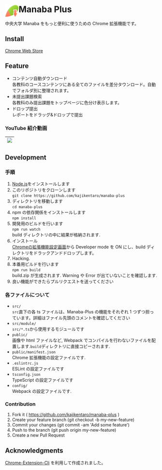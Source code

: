 # <img src="./public/icons/manabaPlusIcon_128.png" width="45" align="left"> Manaba Plus

中央大学 Manaba をもっと便利に使うための Chrome 拡張機能です。

## Install

[Chrome Web Store](https://chrome.google.com/webstore/detail/manaba-downloader/aeidkdokanbhoefbgaadaicdmggdeegf?hl=ja)

## Feature

- コンテンツ自動ダウンロード  
  各教科のコースコンテンツにある全てのファイルを差分タウンロード。自動でフォルダ別に整理されます。
- 未提出課題検索  
  各教科のみ提出課題をトップページに色分け表示します。
- ドロップ提出  
  レポートをドラッグ&ドロップで提出

### YouTube 紹介動画

| <a href="https://www.youtube.com/watch?v=BmCXfWZzhks" rel="some text"><img src="http://img.youtube.com/vi/BmCXfWZzhks/mqdefault.jpg"></a> |
| ----------------------------------------------------------------------------------------------------------------------------------------- |

## Development

### 手順

1. [Node.js](https://nodejs.org/ja/download/)をインストールします
2. このリポジトリをクローンします  
   `git clone https://github.com/kajikentaro/manaba-plus`
3. ディレクトリを移動します  
   `cd manaba-plus`
4. npm の依存関係をインストールします  
   `npm install`
5. 開発用のビルドを行います  
   `npm run watch`  
   build ディレクトリの中に結果が格納されます.
6. インストール  
   [Chromeの拡張機能設定画面](chrome://extensions/)から Developer mode を ON にし、build ディレクトリをドラックアンドドロップします。
7. Hacking.
8. 本番用ビルドを行います  
   `npm run build`  
   build.zip が生成されます. Warning や Error が出ていないことを確認します.
9. 良い機能ができたらプルリクエストを送ってください

### 各ファイルについて

- `src/`  
  `src`直下の各 ts ファイルは、Manaba-Plus の機能をそれぞれ 1 つずつ担っています。詳細はファイル先頭のコメントを確認してください
- `src/module/`  
  `src/*.ts`から使用するモジュールです
- `public/`  
  画像や html ファイルなど, Webpack でコンパイルを行わないファイルを配置します.`build`ディレクトリに直接コピーされます.
- `public/manifest.json`  
  Chrome 拡張機能の設定ファイルです.
- `.eslintrc.js`  
  ESLint の設定ファイルです
- `tsconfig.json`  
  TypeScript の設定ファイルです
- `config/`  
  Webpack の設定ファイルです.

### Contribution

1. Fork it ( https://github.com/kajikentaro/manaba-plus )
2. Create your feature branch (git checkout -b my-new-feature)
3. Commit your changes (git commit -am 'Add some feature')
4. Push to the branch (git push origin my-new-feature)
5. Create a new Pull Request

## Acknowledgments

[Chrome-Extension-Cli](https://github.com/dutiyesh/chrome-extension-cli) を利用して作成されました。
